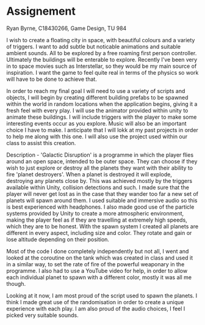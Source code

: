 # Assignement
Ryan Byrne,
C18430266,
Game Design, TU 984

I wish to create a floating city in space, with beautiful colours and a variety of triggers.
I want to add subtle but noticable animations and suitable ambient sounds. All to be 
explored by a free roaming first person controller. Ultimately the buildings will be enterable 
to explore. Recently I've been very in to space movies such as Interstellar, so they would
be my main source of inspiration. I want the game to feel quite real in terms of the physics
so work will have to be done to achieve that.

In order to reach my final goal I will need to use a variety of scripts and objects, I will
begin by creating different building prefabs to be spawned within the world in random locations
when the application begins, giving it a fresh feel with every play. I will use the animator 
provided within unity to animate these buildings. I will include triggers with the player to make
some interesting events occur as you explore. Music will also be an important choice I have to make.
I anticipate that I will lokk at my past projects in order to help me along with this one. I will 
also use the project used within our class to assist this creation.

Description -
'Galactic Disruption' is a programme in which the player flies around an open space, intended to be outer
space. They can choose if they wish to just explore or destroy all the planets they want with their ability 
to fire 'planet destroyers'. When a planet is destroyed it will explode, destroying any planets close by. This
was achieved mostly by the triggers available within Unity, collision detections and such.
I made sure that the player will never get lost as in the case that they wander too far a new set of planets
will spawn around them. I used suitable and immersive audio so this is best experienced with headphones. I
also made good use of the particle systems provided by Unity to create a more atmospheric environment, making the 
player feel as if they are travelling at extremely high speeds, which they are to be honest. With the spawn system 
I created all planets are different in every aspect, including size and color. They rotate and gain or lose altitude
depending on their position.

Most of the code I done completely independently but not all, I went and looked at the coroutine on the tank which was 
created in class and used it in a similar way, to set the rate of fire of the powerful weaponary in the programme. I also 
had to use a YouTube video for help, in order to allow each individual planet to spawn with a different color, mostly it was 
all me though.

Looking at it now, I am most proud of the script used to spawn the planets. I think I made great use of the randomisation 
in order to create a unique experience with each play. I am also proud of the audio choices, I feel I picked very suitable sounds.



